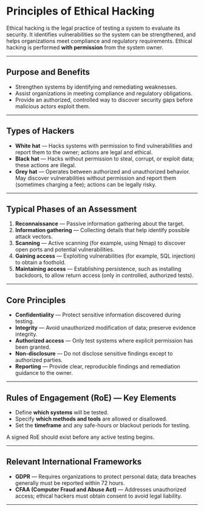 # Principles of Ethical Hacking

Ethical hacking is the legal practice of testing a system to evaluate its security.
It identifies vulnerabilities so the system can be strengthened, and helps organizations meet compliance and regulatory requirements. Ethical hacking is performed **with permission** from the system owner.

---

## Purpose and Benefits

* Strengthen systems by identifying and remediating weaknesses.
* Assist organizations in meeting compliance and regulatory obligations.
* Provide an authorized, controlled way to discover security gaps before malicious actors exploit them.

---

## Types of Hackers

* **White hat** — Hacks systems with permission to find vulnerabilities and report them to the owner; actions are legal and ethical.
* **Black hat** — Hacks without permission to steal, corrupt, or exploit data; these actions are illegal.
* **Grey hat** — Operates between authorized and unauthorized behavior. May discover vulnerabilities without permission and report them (sometimes charging a fee); actions can be legally risky.

---

## Typical Phases of an Assessment

1. **Reconnaissance** — Passive information gathering about the target.
2. **Information gathering** — Collecting details that help identify possible attack vectors.
3. **Scanning** — Active scanning (for example, using Nmap) to discover open ports and potential vulnerabilities.
4. **Gaining access** — Exploiting vulnerabilities (for example, SQL injection) to obtain a foothold.
5. **Maintaining access** — Establishing persistence, such as installing backdoors, to allow return access (only in controlled, authorized tests).

---

## Core Principles

* **Confidentiality** — Protect sensitive information discovered during testing.
* **Integrity** — Avoid unauthorized modification of data; preserve evidence integrity.
* **Authorized access** — Only test systems where explicit permission has been granted.
* **Non-disclosure** — Do not disclose sensitive findings except to authorized parties.
* **Reporting** — Provide clear, reproducible findings and remediation guidance to the owner.

---

## Rules of Engagement (RoE) — Key Elements

* Define **which systems** will be tested.
* Specify **which methods and tools** are allowed or disallowed.
* Set the **timeframe** and any safe-hours or blackout periods for testing.

A signed RoE should exist before any active testing begins.

---

## Relevant International Frameworks

* **GDPR** — Requires organizations to protect personal data; data breaches generally must be reported within 72 hours.
* **CFAA (Computer Fraud and Abuse Act)** — Addresses unauthorized access; ethical hackers must obtain consent to avoid legal liability.

---

